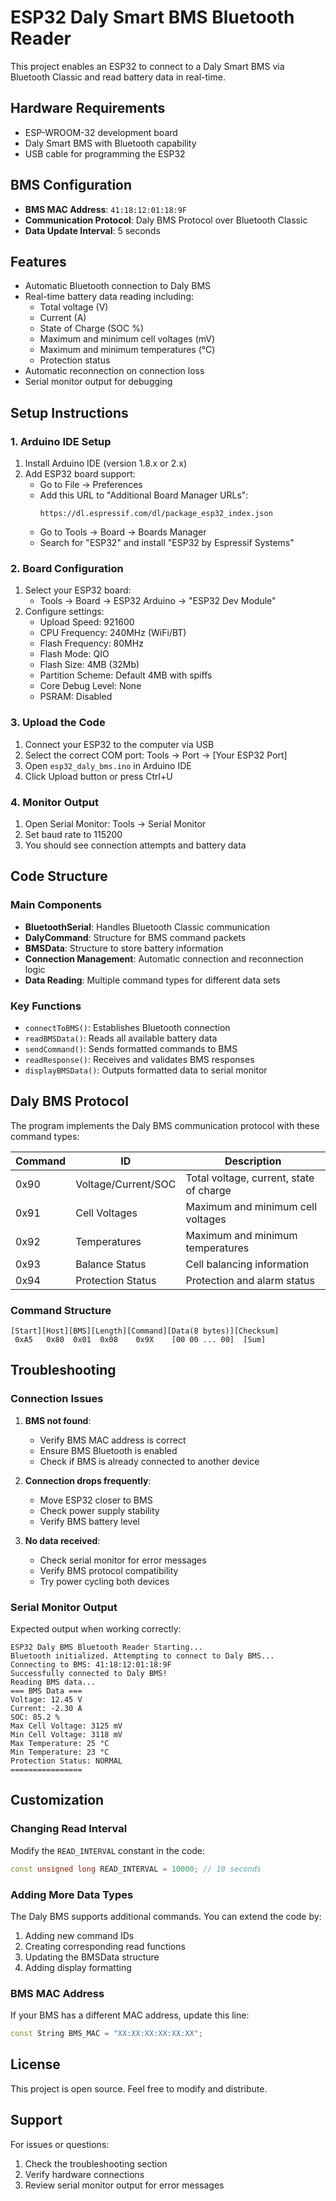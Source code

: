 # ESP32 Daly Smart BMS Bluetooth Reader

This project enables an ESP32 to connect to a Daly Smart BMS via Bluetooth Classic and read battery data in real-time.

## Hardware Requirements

- ESP-WROOM-32 development board
- Daly Smart BMS with Bluetooth capability
- USB cable for programming the ESP32

## BMS Configuration

- **BMS MAC Address**: `41:18:12:01:18:9F`
- **Communication Protocol**: Daly BMS Protocol over Bluetooth Classic
- **Data Update Interval**: 5 seconds

## Features

- Automatic Bluetooth connection to Daly BMS
- Real-time battery data reading including:
  - Total voltage (V)
  - Current (A) 
  - State of Charge (SOC %)
  - Maximum and minimum cell voltages (mV)
  - Maximum and minimum temperatures (°C)
  - Protection status
- Automatic reconnection on connection loss
- Serial monitor output for debugging

## Setup Instructions

### 1. Arduino IDE Setup

1. Install Arduino IDE (version 1.8.x or 2.x)
2. Add ESP32 board support:
   - Go to File → Preferences
   - Add this URL to "Additional Board Manager URLs":
     ```
     https://dl.espressif.com/dl/package_esp32_index.json
     ```
   - Go to Tools → Board → Boards Manager
   - Search for "ESP32" and install "ESP32 by Espressif Systems"

### 2. Board Configuration

1. Select your ESP32 board:
   - Tools → Board → ESP32 Arduino → "ESP32 Dev Module"
2. Configure settings:
   - Upload Speed: 921600
   - CPU Frequency: 240MHz (WiFi/BT)
   - Flash Frequency: 80MHz
   - Flash Mode: QIO
   - Flash Size: 4MB (32Mb)
   - Partition Scheme: Default 4MB with spiffs
   - Core Debug Level: None
   - PSRAM: Disabled

### 3. Upload the Code

1. Connect your ESP32 to the computer via USB
2. Select the correct COM port: Tools → Port → [Your ESP32 Port]
3. Open `esp32_daly_bms.ino` in Arduino IDE
4. Click Upload button or press Ctrl+U

### 4. Monitor Output

1. Open Serial Monitor: Tools → Serial Monitor
2. Set baud rate to 115200
3. You should see connection attempts and battery data

## Code Structure

### Main Components

- **BluetoothSerial**: Handles Bluetooth Classic communication
- **DalyCommand**: Structure for BMS command packets
- **BMSData**: Structure to store battery information
- **Connection Management**: Automatic connection and reconnection logic
- **Data Reading**: Multiple command types for different data sets

### Key Functions

- `connectToBMS()`: Establishes Bluetooth connection
- `readBMSData()`: Reads all available battery data
- `sendCommand()`: Sends formatted commands to BMS
- `readResponse()`: Receives and validates BMS responses
- `displayBMSData()`: Outputs formatted data to serial monitor

## Daly BMS Protocol

The program implements the Daly BMS communication protocol with these command types:

| Command | ID   | Description |
|---------|------|-------------|
| 0x90    | Voltage/Current/SOC | Total voltage, current, state of charge |
| 0x91    | Cell Voltages | Maximum and minimum cell voltages |
| 0x92    | Temperatures | Maximum and minimum temperatures |
| 0x93    | Balance Status | Cell balancing information |
| 0x94    | Protection Status | Protection and alarm status |

### Command Structure

```
[Start][Host][BMS][Length][Command][Data(8 bytes)][Checksum]
 0xA5   0x80  0x01  0x08    0x9X    [00 00 ... 00]  [Sum]
```

## Troubleshooting

### Connection Issues

1. **BMS not found**: 
   - Verify BMS MAC address is correct
   - Ensure BMS Bluetooth is enabled
   - Check if BMS is already connected to another device

2. **Connection drops frequently**:
   - Move ESP32 closer to BMS
   - Check power supply stability
   - Verify BMS battery level

3. **No data received**:
   - Check serial monitor for error messages
   - Verify BMS protocol compatibility
   - Try power cycling both devices

### Serial Monitor Output

Expected output when working correctly:
```
ESP32 Daly BMS Bluetooth Reader Starting...
Bluetooth initialized. Attempting to connect to Daly BMS...
Connecting to BMS: 41:18:12:01:18:9F
Successfully connected to Daly BMS!
Reading BMS data...
=== BMS Data ===
Voltage: 12.45 V
Current: -2.30 A
SOC: 85.2 %
Max Cell Voltage: 3125 mV
Min Cell Voltage: 3118 mV
Max Temperature: 25 °C
Min Temperature: 23 °C
Protection Status: NORMAL
================
```

## Customization

### Changing Read Interval

Modify the `READ_INTERVAL` constant in the code:
```cpp
const unsigned long READ_INTERVAL = 10000; // 10 seconds
```

### Adding More Data Types

The Daly BMS supports additional commands. You can extend the code by:
1. Adding new command IDs
2. Creating corresponding read functions
3. Updating the BMSData structure
4. Adding display formatting

### BMS MAC Address

If your BMS has a different MAC address, update this line:
```cpp
const String BMS_MAC = "XX:XX:XX:XX:XX:XX";
```

## License

This project is open source. Feel free to modify and distribute.

## Support

For issues or questions:
1. Check the troubleshooting section
2. Verify hardware connections
3. Review serial monitor output for error messages
